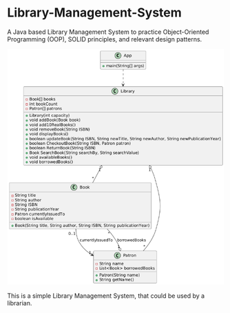 # Library-Management-System

A Java based Library Management System to practice Object-Oriented Programming (OOP), SOLID principles, and relevant design patterns.

![Class Diagram of Library Management System](classdigLMS.png)

This is a simple Library Management System, that could be used by a librarian.
